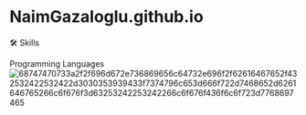 # NaimGazaloglu.github.io


🛠️ Skills

Programming Languages
![68747470733a2f2f696d672e736869656c64732e696f2f62616467652f432532422532422d3030353939433f7374796c653d666f722d7468652d6261646765266c6f676f3d63253242253242266c6f676f436f6c6f723d7768697465](https://user-images.githubusercontent.com/76690902/197402984-a0c891c6-fb1c-45f4-b5b9-1b1d9e1706da.svg)
